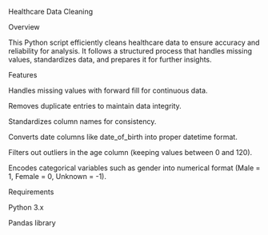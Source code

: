 Healthcare Data Cleaning

Overview

This Python script efficiently cleans healthcare data to ensure accuracy and reliability for analysis. It follows a structured process that handles missing values, standardizes data, and prepares it for further insights.

Features

Handles missing values with forward fill for continuous data.

Removes duplicate entries to maintain data integrity.

Standardizes column names for consistency.

Converts date columns like date_of_birth into proper datetime format.

Filters out outliers in the age column (keeping values between 0 and 120).

Encodes categorical variables such as gender into numerical format (Male = 1, Female = 0, Unknown = -1).

Requirements

Python 3.x

Pandas library
